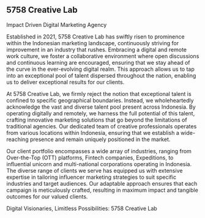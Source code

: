## 5758 Creative Lab

Impact Driven Digital Marketing Agency

Established in 2021, 5758 Creative Lab has swiftly risen to prominence within the Indonesian marketing landscape, continuously striving for improvement in an industry that rushes. Embracing a digital and remote work culture, we foster a collaborative environment where open discussions and continuous learning are encouraged, ensuring that we stay ahead of the curve in the ever-evolving digital realm. This approach allows us to tap into an exceptional pool of talent dispersed throughout the nation, enabling us to deliver exceptional results for our clients.

At 5758 Creative Lab, we firmly reject the notion that exceptional talent is confined to specific geographical boundaries. Instead, we wholeheartedly acknowledge the vast and diverse talent pool present across Indonesia. By operating digitally and remotely, we harness the full potential of this talent, crafting innovative marketing solutions that go beyond the limitations of traditional agencies. Our dedicated team of creative professionals operates from various locations within Indonesia, ensuring that we establish a wide-reaching presence and remain uniquely positioned in the market.

Our client portfolio encompasses a wide array of industries, ranging from Over-the-Top (OTT) platforms, Fintech companies, Expeditions, to influential unicorn and multi-national corporations operating in Indonesia. The diverse range of clients we serve has equipped us with extensive expertise in tailoring influencer marketing strategies to suit specific industries and target audiences. Our adaptable approach ensures that each campaign is meticulously crafted, resulting in maximum impact and tangible outcomes for our valued clients.

Digital Visionaries, Limitless Possibilities: 5758 Creative Lab